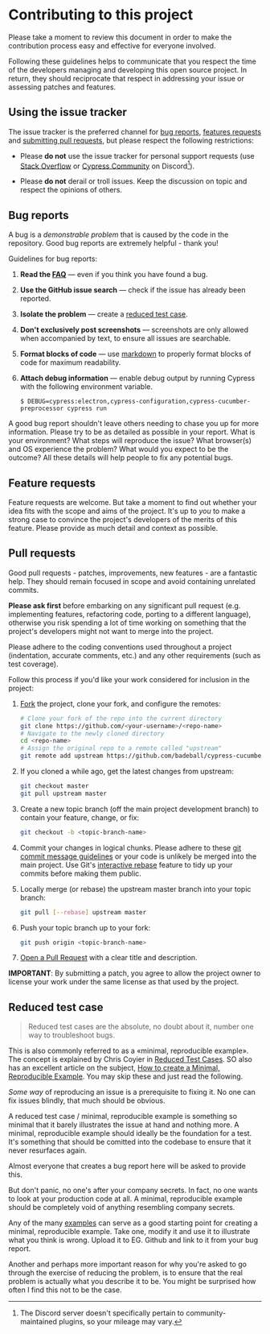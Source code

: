 # Contributing to this project

Please take a moment to review this document in order to make the contribution
process easy and effective for everyone involved.

Following these guidelines helps to communicate that you respect the time of
the developers managing and developing this open source project. In return,
they should reciprocate that respect in addressing your issue or assessing
patches and features.

## Using the issue tracker

The issue tracker is the preferred channel for [bug reports](#bug-reports),
[features requests](#feature-requests) and [submitting pull
requests](#pull-requests), but please respect the following restrictions:

* Please **do not** use the issue tracker for personal support requests (use
  [Stack Overflow][so] or [Cypress Community][discord] on Discord[^1]).

* Please **do not** derail or troll issues. Keep the discussion on topic and
  respect the opinions of others.

## Bug reports

A bug is a _demonstrable problem_ that is caused by the code in the repository.
Good bug reports are extremely helpful - thank you!

Guidelines for bug reports:

1. **Read the [FAQ][faq]** &mdash; even if you think you have found a bug.

2. **Use the GitHub issue search** &mdash; check if the issue has already been
   reported.

3. **Isolate the problem** &mdash; create a [reduced test
   case](#reduced-test-case).

4. **Don't exclusively post screenshots** &mdash; screenshots are only allowed
   when accompanied by text, to ensure all issues are searchable.

5. **Format blocks of code** &mdash; use [markdown][format-code] to properly
   format blocks of code for maximum readability.

6. **Attach debug information** &mdash; enable debug output by running Cypress
   with the following environment variable.

   ```
   $ DEBUG=cypress:electron,cypress-configuration,cypress-cucumber-preprocessor cypress run
   ```

A good bug report shouldn't leave others needing to chase you up for more
information. Please try to be as detailed as possible in your report. What is
your environment? What steps will reproduce the issue? What browser(s) and OS
experience the problem? What would you expect to be the outcome? All these
details will help people to fix any potential bugs.

## Feature requests

Feature requests are welcome. But take a moment to find out whether your idea
fits with the scope and aims of the project. It's up to *you* to make a strong
case to convince the project's developers of the merits of this feature. Please
provide as much detail and context as possible.

## Pull requests

Good pull requests - patches, improvements, new features - are a fantastic
help. They should remain focused in scope and avoid containing unrelated
commits.

**Please ask first** before embarking on any significant pull request (e.g.
implementing features, refactoring code, porting to a different language),
otherwise you risk spending a lot of time working on something that the
project's developers might not want to merge into the project.

Please adhere to the coding conventions used throughout a project (indentation,
accurate comments, etc.) and any other requirements (such as test coverage).

Follow this process if you'd like your work considered for inclusion in the
project:

1. [Fork][forking] the project, clone your fork, and configure the remotes:

   ```bash
   # Clone your fork of the repo into the current directory
   git clone https://github.com/<your-username>/<repo-name>
   # Navigate to the newly cloned directory
   cd <repo-name>
   # Assign the original repo to a remote called "upstream"
   git remote add upstream https://github.com/badeball/cypress-cucumber-preprocessor
   ```

2. If you cloned a while ago, get the latest changes from upstream:

   ```bash
   git checkout master
   git pull upstream master
   ```

3. Create a new topic branch (off the main project development branch) to
   contain your feature, change, or fix:

   ```bash
   git checkout -b <topic-branch-name>
   ```

4. Commit your changes in logical chunks. Please adhere to these [git commit
   message guidelines][commit-messages] or your code is unlikely be merged
   into the main project. Use Git's [interactive rebase][interactive-rebase]
   feature to tidy up your commits before making them public.

5. Locally merge (or rebase) the upstream master branch into your topic branch:

   ```bash
   git pull [--rebase] upstream master
   ```

6. Push your topic branch up to your fork:

   ```bash
   git push origin <topic-branch-name>
   ```

7. [Open a Pull Request][using-pull-requests] with a clear title and
   description.

**IMPORTANT**: By submitting a patch, you agree to allow the project owner to
license your work under the same license as that used by the project.

## Reduced test case

> Reduced test cases are the absolute, no doubt about it, number one way to
troubleshoot bugs.

This is also commonly referred to as a «minimal, reproducible example». The
concept is explained by Chris Coyier in [Reduced Test
Cases][reduced-test-cases]. SO also has an excellent article on the subject,
[How to create a Minimal, Reproducible Example][minimal-reproducible-example].
You may skip these and just read the following.

*Some way* of reproducing an issue is a prerequisite to fixing it. No one can
fix issues blindly, that much should be obvious.

A reduced test case / minimal, reproducible example is something so minimal
that it barely illustrates the issue at hand and nothing more. A minimal,
reproducible example should ideally be the foundation for a test.  It's
something that should be comitted into the codebase to ensure that it never
resurfaces again.

Almost everyone that creates a bug report here will be asked to provide this.

But don't panic, no one's after your company secrets. In fact, no one wants to
look at your production code at all. A minimal, reproducible example should be
completely void of anything resembling company secrets.

Any of the many [examples][examples] can serve as a good starting point for
creating a minimal, reproducible example. Take one, modify it and use it to
illustrate what you think is wrong. Upload it to EG. Github and link to it from
your bug report.

Another and perhaps more important reason for why you're asked to go through
the exercise of reducing the problem, is to ensure that the real problem is
actually what you describe it to be. You might be surprised how often I find
this not to be the case.

[so]: https://stackoverflow.com/
[discord]: https://on.cypress.io/chat
[faq]: docs/faq.md
[format-code]: https://docs.github.com/en/get-started/writing-on-github/working-with-advanced-formatting/creating-and-highlighting-code-blocks
[forking]: https://docs.github.com/en/get-started/quickstart/fork-a-repo
[commit-messages]: http://tbaggery.com/2008/04/19/a-note-about-git-commit-messages.html
[interactive-rebase]: https://docs.github.com/en/get-started/using-git/about-git-rebase
[using-pull-requests]: https://docs.github.com/en/pull-requests/collaborating-with-pull-requests/proposing-changes-to-your-work-with-pull-requests/about-pull-requests
[reduced-test-cases]: https://css-tricks.com/reduced-test-cases/
[minimal-reproducible-example]: https://stackoverflow.com/help/minimal-reproducible-example
[examples]: examples

[^1]: The Discord server doesn't specifically pertain to community-maintained
plugins, so your mileage may vary.
